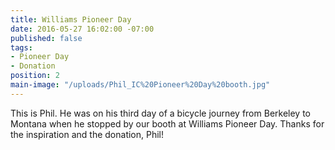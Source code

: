 ```yaml
---
title: Williams Pioneer Day
date: 2016-05-27 16:02:00 -07:00
published: false
tags:
- Pioneer Day
- Donation
position: 2
main-image: "/uploads/Phil_IC%20Pioneer%20Day%20booth.jpg"
---
```


This is Phil. He was on his third day of a bicycle journey from Berkeley to Montana when he stopped by our booth at Williams Pioneer Day. Thanks for the inspiration and the donation, Phil!
